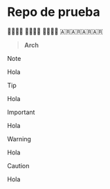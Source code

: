 # Repo de prueba

🐧🐧🐧🐧
🐧🐧🐧🐧
🐧🐧🐧🐧
🇦🇷🇦🇷🇦🇷🇦🇷

>**Arch**

> [!NOTE]
> Hola

> [!TIP]
> Hola

> [!IMPORTANT]
> Hola

> [!WARNING]
> Hola

> [!CAUTION]
> Hola
